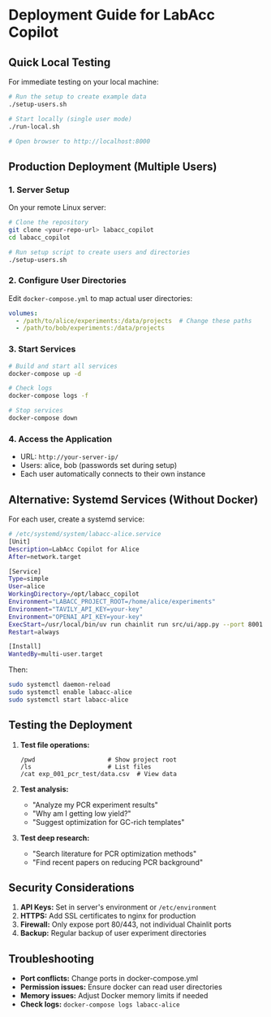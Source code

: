 # Deployment Guide for LabAcc Copilot

## Quick Local Testing

For immediate testing on your local machine:

```bash
# Run the setup to create example data
./setup-users.sh

# Start locally (single user mode)
./run-local.sh

# Open browser to http://localhost:8000
```

## Production Deployment (Multiple Users)

### 1. Server Setup

On your remote Linux server:

```bash
# Clone the repository
git clone <your-repo-url> labacc_copilot
cd labacc_copilot

# Run setup script to create users and directories
./setup-users.sh
```

### 2. Configure User Directories

Edit `docker-compose.yml` to map actual user directories:

```yaml
volumes:
  - /path/to/alice/experiments:/data/projects  # Change these paths
  - /path/to/bob/experiments:/data/projects
```

### 3. Start Services

```bash
# Build and start all services
docker-compose up -d

# Check logs
docker-compose logs -f

# Stop services
docker-compose down
```

### 4. Access the Application

- URL: `http://your-server-ip/`
- Users: alice, bob (passwords set during setup)
- Each user automatically connects to their own instance

## Alternative: Systemd Services (Without Docker)

For each user, create a systemd service:

```bash
# /etc/systemd/system/labacc-alice.service
[Unit]
Description=LabAcc Copilot for Alice
After=network.target

[Service]
Type=simple
User=alice
WorkingDirectory=/opt/labacc_copilot
Environment="LABACC_PROJECT_ROOT=/home/alice/experiments"
Environment="TAVILY_API_KEY=your-key"
Environment="OPENAI_API_KEY=your-key"
ExecStart=/usr/local/bin/uv run chainlit run src/ui/app.py --port 8001
Restart=always

[Install]
WantedBy=multi-user.target
```

Then:
```bash
sudo systemctl daemon-reload
sudo systemctl enable labacc-alice
sudo systemctl start labacc-alice
```

## Testing the Deployment

1. **Test file operations:**
   ```
   /pwd                    # Show project root
   /ls                     # List files
   /cat exp_001_pcr_test/data.csv  # View data
   ```

2. **Test analysis:**
   - "Analyze my PCR experiment results"
   - "Why am I getting low yield?"
   - "Suggest optimization for GC-rich templates"

3. **Test deep research:**
   - "Search literature for PCR optimization methods"
   - "Find recent papers on reducing PCR background"

## Security Considerations

1. **API Keys:** Set in server's environment or `/etc/environment`
2. **HTTPS:** Add SSL certificates to nginx for production
3. **Firewall:** Only expose port 80/443, not individual Chainlit ports
4. **Backup:** Regular backup of user experiment directories

## Troubleshooting

- **Port conflicts:** Change ports in docker-compose.yml
- **Permission issues:** Ensure docker can read user directories
- **Memory issues:** Adjust Docker memory limits if needed
- **Check logs:** `docker-compose logs labacc-alice`